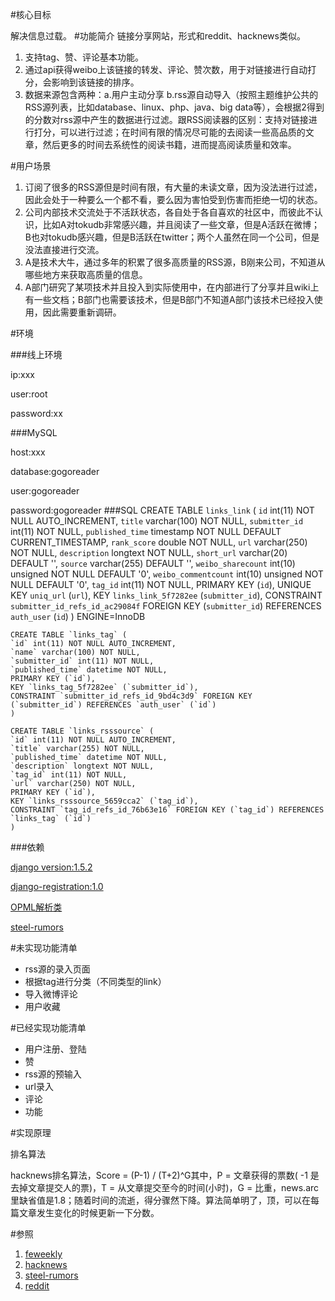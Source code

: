 #核心目标

解决信息过载。
#功能简介
链接分享网站，形式和reddit、hacknews类似。

1. 支持tag、赞、评论基本功能。
1. 通过api获得weibo上该链接的转发、评论、赞次数，用于对链接进行自动打分，会影响到该链接的排序。
1. 数据来源包含两种：a.用户主动分享 b.rss源自动导入（按照主题维护公共的RSS源列表，比如database、linux、php、java、big data等），会根据2得到的分数对rss源中产生的数据进行过滤。跟RSS阅读器的区别：支持对链接进行打分，可以进行过滤；在时间有限的情况尽可能的去阅读一些高品质的文章，然后更多的时间去系统性的阅读书籍，进而提高阅读质量和效率。

#用户场景
1. 订阅了很多的RSS源但是时间有限，有大量的未读文章，因为没法进行过滤，因此会处于一种要么一个都不看，要么因为害怕受到伤害而拒绝一切的状态。
1. 公司内部技术交流处于不活跃状态，各自处于各自喜欢的社区中，而彼此不认识，比如A对tokudb非常感兴趣，并且阅读了一些文章，但是A活跃在微博；B也对tokudb感兴趣，但是B活跃在twitter；两个人虽然在同一个公司，但是没法直接进行交流。 
1. A是技术大牛，通过多年的积累了很多高质量的RSS源，B刚来公司，不知道从哪些地方来获取高质量的信息。
1. A部门研究了某项技术并且投入到实际使用中，在内部进行了分享并且wiki上有一些文档；B部门也需要该技术，但是B部门不知道A部门该技术已经投入使用，因此需要重新调研。 

#环境

###线上环境

ip:xxx

user:root

password:xx

###MySQL

host:xxx

database:gogoreader

user:gogoreader

password:gogoreader
###SQL
	CREATE TABLE `links_link` (
	`id` int(11) NOT NULL AUTO_INCREMENT,
	`title` varchar(100) NOT NULL,
	`submitter_id` int(11) NOT NULL,
	`published_time` timestamp NOT NULL DEFAULT CURRENT_TIMESTAMP,
	`rank_score` double NOT NULL,
	`url` varchar(250) NOT NULL,
	`description` longtext NOT NULL,
	`short_url` varchar(20) DEFAULT '',
	`source` varchar(255) DEFAULT '',
	`weibo_sharecount` int(10) unsigned NOT NULL DEFAULT '0',
	`weibo_commentcount` int(10) unsigned NOT NULL DEFAULT '0',
	`tag_id` int(11) NOT NULL,
	PRIMARY KEY (`id`),
	UNIQUE KEY `uniq_url` (`url`),
	KEY `links_link_5f7282ee` (`submitter_id`),
	CONSTRAINT `submitter_id_refs_id_ac29084f` FOREIGN KEY (`submitter_id`) REFERENCES `auth_user` (`id`)
	) ENGINE=InnoDB

	CREATE TABLE `links_tag` (
	`id` int(11) NOT NULL AUTO_INCREMENT,
	`name` varchar(100) NOT NULL,
	`submitter_id` int(11) NOT NULL,
	`published_time` datetime NOT NULL,
	PRIMARY KEY (`id`),
	KEY `links_tag_5f7282ee` (`submitter_id`),
	CONSTRAINT `submitter_id_refs_id_9bd4c3d9` FOREIGN KEY (`submitter_id`) REFERENCES `auth_user` (`id`)
	)

	CREATE TABLE `links_rsssource` (
	`id` int(11) NOT NULL AUTO_INCREMENT,
	`title` varchar(255) NOT NULL,
	`published_time` datetime NOT NULL,
	`description` longtext NOT NULL,
	`tag_id` int(11) NOT NULL,
	`url` varchar(250) NOT NULL,
	PRIMARY KEY (`id`),
	KEY `links_rsssource_5659cca2` (`tag_id`),
	CONSTRAINT `tag_id_refs_id_76b63e16` FOREIGN KEY (`tag_id`) REFERENCES `links_tag` (`id`)
	)
###依赖

[django version:1.5.2](https://www.djangoproject.com/)

[django-registration:1.0](https://pypi.python.org/packages/source/d/django-registration/django-registration-1.0.tar.gz)


[OPML解析类](http://blog.donews.com/limodou/archive/2005/12/25/670385.aspx)

[steel-rumors](https://github.com/arocks/steel-rumors)

#未实现功能清单
* rss源的录入页面
* 根据tag进行分类（不同类型的link）
* 导入微博评论
* 用户收藏

#已经实现功能清单
* 用户注册、登陆
* 赞
* rss源的预输入
* url录入
* 评论
* 功能

#实现原理

排名算法

hacknews排名算法，Score = (P-1) / (T+2)^G其中，P = 文章获得的票数( -1 是去掉文章提交人的票)，T = 从文章提交至今的时间(小时)，G = 比重，news.arc里缺省值是1.8；随着时间的流逝，得分骤然下降。算法简单明了，顶，可以在每篇文章发生变化的时候更新一下分数。

#参照

1. [feweekly](http://www.feweekly.com/)
1. [hacknews](https://news.ycombinator.com/)
1. [steel-rumors](https://github.com/arocks/steel-rumors) 
1. [reddit](http://zh.reddit.com/) 
